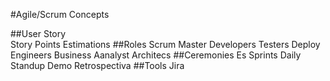 #Agile/Scrum Concepts


##User Story     
    Story Points Estimations
##Roles
    Scrum Master
    Developers
    Testers
    Deploy Engineers
    Business Aanalyst
    Architecs
##Ceremonies
    Es
    Sprints
    Daily Standup
    Demo
    Retrospectiva
##Tools
    Jira